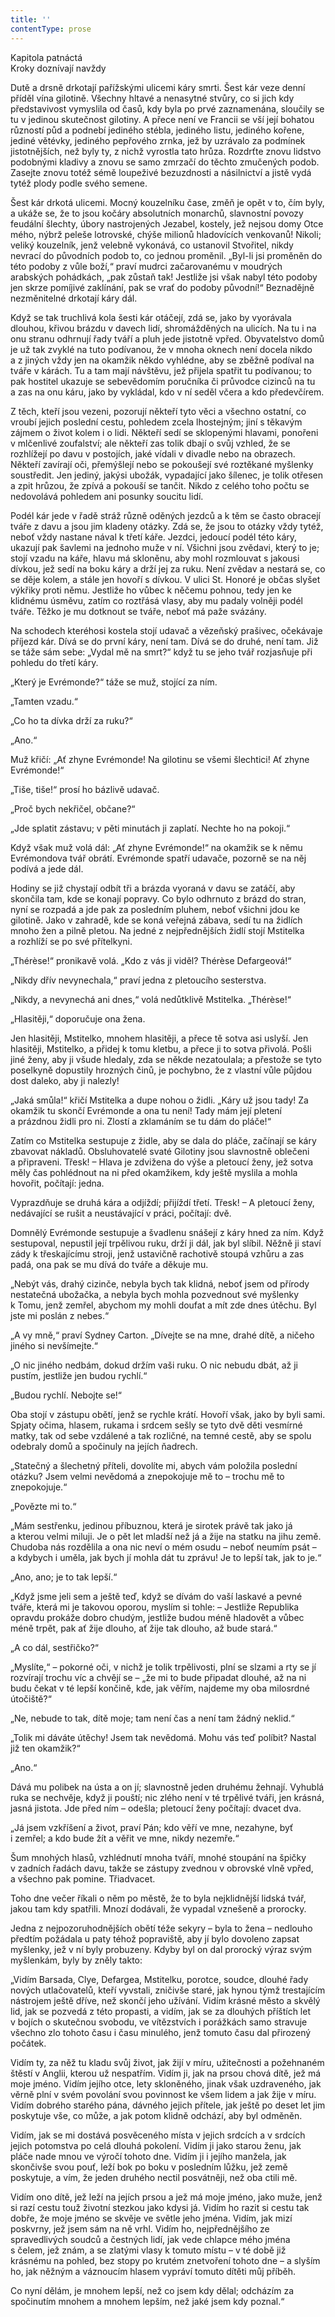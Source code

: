```yaml
---
title: ''
contentType: prose
---
```


Kapitola patnáctá  
Kroky doznívají navždy

  

Dutě a drsně drkotají pařížskými ulicemi káry smrti. Šest kár veze denní příděl vína gilotině. Všechny hltavé a nenasytné stvůry, co si jich kdy představivost vymyslila od časů, kdy byla po prvé zaznamenána, sloučily se tu v jedinou skutečnost gilotiny. A přece není ve Francii se vší její bohatou růzností půd a podnebí jediného stébla, jediného listu, jediného kořene, jediné větévky, jediného pepřového zrnka, jež by uzrávalo za podmínek jistotnějších, než byly ty, z nichž vyrostla tato hrůza. Rozdrťte znovu lidstvo podobnými kladivy a znovu se samo zmrzačí do těchto zmučených podob. Zasejte znovu totéž sémě loupeživé bezuzdnosti a násilnictví a jistě vydá tytéž plody podle svého semene.

Šest kár drkotá ulicemi. Mocný kouzelníku čase, změň je opět v to, čím byly, a ukáže se, že to jsou kočáry absolutních monarchů, slavnostní povozy feudální šlechty, úbory nastrojených Jezabel, kostely, jež nejsou domy Otce mého, nýbrž peleše lotrovské, chýše milionů hladovících venkovanů! Nikoli; veliký kouzelník, jenž velebně vykonává, co ustanovil Stvořitel, nikdy nevrací do původních podob to, co jednou proměnil. „Byl-li jsi proměněn do této podoby z vůle boží,“ praví mudrci začarovanému v moudrých arabských pohádkách, „pak zůstaň tak! Jestliže jsi však nabyl této podoby jen skrze pomíjivé zaklínání, pak se vrať do podoby původní!“ Beznadějně nezměnitelné drkotají káry dál.

Když se tak truchlivá kola šesti kár otáčejí, zdá se, jako by vyorávala dlouhou, křivou brázdu v davech lidí, shromážděných na ulicích. Na tu i na onu stranu odhrnují řady tváří a pluh jede jistotně vpřed. Obyvatelstvo domů je už tak zvyklé na tuto podívanou, že v mnoha oknech není docela nikdo a z jiných vždy jen na okamžik někdo vyhlédne, aby se zběžně podíval na tváře v kárách. Tu a tam mají návštěvu, jež přijela spatřit tu podívanou; to pak hostitel ukazuje se sebevědomím poručníka či průvodce cizinců na tu a zas na onu káru, jako by vykládal, kdo v ní seděl včera a kdo předevčírem.

Z těch, kteří jsou vezeni, pozorují někteří tyto věci a všechno ostatní, co vroubí jejich poslední cestu, pohledem zcela lhostejným; jiní s těkavým zájmem o život kolem i o lidi. Někteří sedí se sklopenými hlavami, ponořeni v mlčenlivé zoufalství; ale někteří zas tolik dbají o svůj vzhled, že se rozhlížejí po davu v postojích, jaké vídali v divadle nebo na obrazech. Někteří zavírají oči, přemýšlejí nebo se pokoušejí své roztěkané myšlenky soustředit. Jen jediný, jakýsi ubožák, vypadající jako šílenec, je tolik otřesen a zpit hrůzou, že zpívá a pokouší se tančit. Nikdo z celého toho počtu se nedovolává pohledem ani posunky soucitu lidí.

Podél kár jede v řadě stráž různě oděných jezdců a k těm se často obracejí tváře z davu a jsou jim kladeny otázky. Zdá se, že jsou to otázky vždy tytéž, neboť vždy nastane nával k třetí káře. Jezdci, jedoucí podél této káry, ukazují pak šavlemi na jednoho muže v ní. Všichni jsou zvědavi, který to je; stojí vzadu na káře, hlavu má skloněnu, aby mohl rozmlouvat s jakousi dívkou, jež sedí na boku káry a drží jej za ruku. Není zvědav a nestará se, co se děje kolem, a stále jen hovoří s dívkou. V ulici St. Honoré je občas slyšet výkřiky proti němu. Jestliže ho vůbec k něčemu pohnou, tedy jen ke klidnému úsměvu, zatím co roztřásá vlasy, aby mu padaly volněji podél tváře. Těžko je mu dotknout se tváře, neboť má paže svázány.

Na schodech kteréhosi kostela stojí udavač a vězeňský prašivec, očekávaje příjezd kár. Dívá se do první káry, není tam. Dívá se do druhé, není tam. Již se táže sám sebe: „Vydal mě na smrt?“ když tu se jeho tvář rozjasňuje při pohledu do třetí káry.

„Který je Evrémonde?“ táže se muž, stojící za ním.

„Tamten vzadu.“

„Co ho ta dívka drží za ruku?“

„Ano.“

Muž křičí: „Ať zhyne Evrémonde! Na gilotinu se všemi šlechtici! Ať zhyne Evrémonde!“

„Tiše, tiše!“ prosí ho bázlivě udavač.

„Proč bych nekřičel, občane?“

„Jde splatit zástavu; v pěti minutách ji zaplatí. Nechte ho na pokoji.“

Když však muž volá dál: „Ať zhyne Evrémonde!“ na okamžik se k němu Evrémondova tvář obrátí. Evrémonde spatří udavače, pozorně se na něj podívá a jede dál.

Hodiny se již chystají odbít tři a brázda vyoraná v davu se zatáčí, aby skončila tam, kde se konají popravy. Co bylo odhrnuto z brázd do stran, nyní se rozpadá a jde pak za posledním pluhem, neboť všichni jdou ke gilotině. Jako v zahradě, kde se koná veřejná zábava, sedí tu na židlích mnoho žen a pilně pletou. Na jedné z nejpřednějších židlí stojí Mstitelka a rozhlíží se po své přítelkyni.

„Thérèse!“ pronikavě volá. „Kdo z vás ji viděl? Thérèse Defargeová!“

„Nikdy dřív nevynechala,“ praví jedna z pletoucího sesterstva.

„Nikdy, a nevynechá ani dnes,“ volá nedůtklivě Mstitelka. „Thérèse!“

„Hlasitěji,“ doporučuje ona žena.

Jen hlasitěji, Mstitelko, mnohem hlasitěji, a přece tě sotva asi uslyší. Jen hlasitěji, Mstitelko, a přidej k tomu kletbu, a přece ji to sotva přivolá. Pošli jiné ženy, aby ji všude hledaly, zda se někde nezatoulala; a přestože se tyto poselkyně dopustily hrozných činů, je pochybno, že z vlastní vůle půjdou dost daleko, aby ji nalezly!

„Jaká smůla!“ křičí Mstitelka a dupe nohou o židli. „Káry už jsou tady! Za okamžik tu skončí Evrémonde a ona tu není! Tady mám její pletení a prázdnou židli pro ni. Zlostí a zklamáním se tu dám do pláče!“

Zatím co Mstitelka sestupuje z židle, aby se dala do pláče, začínají se káry zbavovat nákladů. Obsluhovatelé svaté Gilotiny jsou slavnostně oblečeni a připraveni. Třesk! – Hlava je zdvižena do výše a pletoucí ženy, jež sotva měly čas pohlédnout na ni před okamžikem, kdy ještě myslila a mohla hovořit, počítají: jedna.

Vyprazdňuje se druhá kára a odjíždí; přijíždí třetí. Třesk! – A pletoucí ženy, nedávající se rušit a neustávající v práci, počítají: dvě.

Domnělý Evrémonde sestupuje a švadlenu snášejí z káry hned za ním. Když sestupoval, nepustil její trpělivou ruku, drží ji dál, jak byl slíbil. Něžně ji staví zády k třeskajícímu stroji, jenž ustavičně rachotivě stoupá vzhůru a zas padá, ona pak se mu dívá do tváře a děkuje mu.

„Nebýt vás, drahý cizinče, nebyla bych tak klidná, neboť jsem od přírody nestatečná ubožačka, a nebyla bych mohla pozvednout své myšlenky k Tomu, jenž zemřel, abychom my mohli doufat a mít zde dnes útěchu. Byl jste mi poslán z nebes.“

„A vy mně,“ praví Sydney Carton. „Dívejte se na mne, drahé dítě, a ničeho jiného si nevšímejte.“

„O nic jiného nedbám, dokud držím vaši ruku. O nic nebudu dbát, až ji pustím, jestliže jen budou rychlí.“

„Budou rychlí. Nebojte se!“

Oba stojí v zástupu obětí, jenž se rychle krátí. Hovoří však, jako by byli sami. Spjaty očima, hlasem, rukama i srdcem sešly se tyto dvě děti vesmírné matky, tak od sebe vzdálené a tak rozličné, na temné cestě, aby se spolu odebraly domů a spočinuly na jejích ňadrech.

„Statečný a šlechetný příteli, dovolíte mi, abych vám položila poslední otázku? Jsem velmi nevědomá a znepokojuje mě to – trochu mě to znepokojuje.“

„Povězte mi to.“

„Mám sestřenku, jedinou příbuznou, která je sirotek právě tak jako já a kterou velmi miluji. Je o pět let mladší než já a žije na statku na jihu země. Chudoba nás rozdělila a ona nic neví o mém osudu – neboť neumím psát – a kdybych i uměla, jak bych jí mohla dát tu zprávu! Je to lepší tak, jak to je.“

„Ano, ano; je to tak lepší.“

„Když jsme jeli sem a ještě teď, když se dívám do vaší laskavé a pevné tváře, která mi je takovou oporou, myslím si tohle: – Jestliže Republika opravdu prokáže dobro chudým, jestliže budou méně hladovět a vůbec méně trpět, pak ať žije dlouho, ať žije tak dlouho, až bude stará.“

„A co dál, sestřičko?“

„Myslíte,“ – pokorné oči, v nichž je tolik trpělivosti, plní se slzami a rty se jí rozvírají trochu víc a chvějí se – „že mi to bude připadat dlouhé, až na ni budu čekat v té lepší končině, kde, jak věřím, najdeme my oba milosrdné útočiště?“

„Ne, nebude to tak, dítě moje; tam není čas a není tam žádný neklid.“

„Tolik mi dáváte útěchy! Jsem tak nevědomá. Mohu vás teď políbit? Nastal již ten okamžik?“

„Ano.“

Dává mu polibek na ústa a on jí; slavnostně jeden druhému žehnají. Vyhublá ruka se nechvěje, když ji pouští; nic zlého není v té trpělivé tváři, jen krásná, jasná jistota. Jde před ním – odešla; pletoucí ženy počítají: dvacet dva.

„Já jsem vzkříšení a život, praví Pán; kdo věří ve mne, nezahyne, byť i zemřel; a kdo bude žít a věřit ve mne, nikdy nezemře.“

Šum mnohých hlasů, vzhlédnutí mnoha tváří, mnohé stoupání na špičky v zadních řadách davu, takže se zástupy zvednou v obrovské vlně vpřed, a všechno pak pomine. Třiadvacet.

Toho dne večer říkali o něm po městě, že to byla nejklidnější lidská tvář, jakou tam kdy spatřili. Mnozí dodávali, že vypadal vznešeně a prorocky.

Jedna z nejpozoruhodnějších obětí téže sekyry – byla to žena – nedlouho předtím požádala u paty téhož popraviště, aby jí bylo dovoleno zapsat myšlenky, jež v ní byly probuzeny. Kdyby byl on dal prorocký výraz svým myšlenkám, byly by zněly takto:

„Vidím Barsada, Clye, Defargea, Mstitelku, porotce, soudce, dlouhé řady nových utlačovatelů, kteří vyvstali, zničivše staré, jak hynou týmž trestajícím nástrojem ještě dříve, než skončí jeho užívání. Vidím krásné město a skvělý lid, jak se pozvedá z této propasti, a vidím, jak se za dlouhých příštích let v bojích o skutečnou svobodu, ve vítězstvích i porážkách samo stravuje všechno zlo tohoto času i času minulého, jenž tomuto času dal přirozený počátek.

Vidím ty, za něž tu kladu svůj život, jak žijí v míru, užitečnosti a požehnaném štěstí v Anglii, kterou už nespatřím. Vidím ji, jak na prsou chová dítě, jež má moje jméno. Vidím jejího otce, lety skloněného, jinak však uzdraveného, jak věrně plní v svém povolání svou povinnost ke všem lidem a jak žije v míru. Vidím dobrého starého pána, dávného jejich přítele, jak ještě po deset let jim poskytuje vše, co může, a jak potom klidně odchází, aby byl odměněn.

Vidím, jak se mi dostává posvěceného místa v jejich srdcích a v srdcích jejich potomstva po celá dlouhá pokolení. Vidím ji jako starou ženu, jak pláče nade mnou ve výročí tohoto dne. Vidím ji i jejího manžela, jak skončivše svou pouť, leží bok po boku v posledním lůžku, jež země poskytuje, a vím, že jeden druhého nectil posvátněji, než oba ctili mě.

Vidím ono dítě, jež leží na jejích prsou a jež má moje jméno, jako muže, jenž si razí cestu touž životní stezkou jako kdysi já. Vidím ho razit si cestu tak dobře, že moje jméno se skvěje ve světle jeho jména. Vidím, jak mizí poskvrny, jež jsem sám na ně vrhl. Vidím ho, nejpřednějšího ze spravedlivých soudců a čestných lidí, jak vede chlapce mého jména s čelem, jež znám, a se zlatými vlasy k tomuto místu – v té době již krásnému na pohled, bez stopy po krutém znetvoření tohoto dne – a slyším ho, jak něžným a váznoucím hlasem vypráví tomuto dítěti můj příběh.

Co nyní dělám, je mnohem lepší, než co jsem kdy dělal; odcházím za spočinutím mnohem a mnohem lepším, než jaké jsem kdy poznal.“
